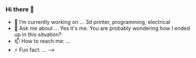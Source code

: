 ### Hi there 👋

- 🔭 I’m currently working on ...  3d printer, programming, electrical
- 💬 Ask me about ... Yes it's me. You are probably wondering how I ended up in this situation?
- 📫 How to reach me: ... 
- ⚡ Fun fact: ...
-->
